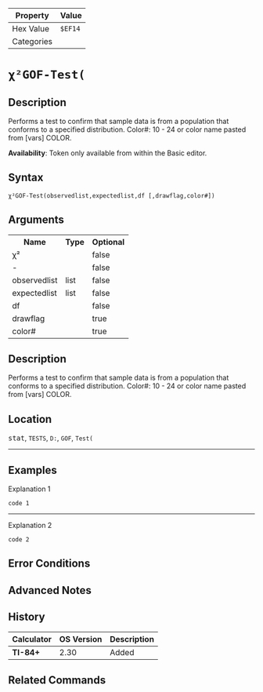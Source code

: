| Property      | Value |
|---------------|-------|
| Hex Value     | `$EF14`|
| Categories    | <ul></ul> |

# `χ²GOF-Test(`

## Description
Performs a test to confirm that sample data is from a population that conforms to a specified distribution.
Color#: 10 - 24 or color name pasted from [vars] COLOR.


<b>Availability</b>: Token only available from within the Basic editor.

## Syntax
`χ²GOF-Test(observedlist,expectedlist,df [,drawflag,color#])`

## Arguments
<table>
<tr><th>Name</th><th>Type</th><th>Optional</th></tr>

<tr><td>χ²</td><td></td><td>false</td></tr>

<tr><td>-</td><td></td><td>false</td></tr>

<tr><td>observedlist</td><td>list</td><td>false</td></tr>

<tr><td>expectedlist</td><td>list</td><td>false</td></tr>

<tr><td>df</td><td></td><td>false</td></tr>

<tr><td>drawflag</td><td></td><td>true</td></tr>

<tr><td>color#</td><td></td><td>true</td></tr>

</table>

## Description
Performs a test to confirm that sample data is from a population that conforms to a specified distribution.
Color#: 10 - 24 or color name pasted from [vars] COLOR.

## Location
<kbd>stat</kbd>, `TESTS`, `D:`, `GOF`, `Test(`
<hr>

## Examples

Explanation 1
```ti-basic
code 1
```
---
Explanation 2
```ti-basic
code 2
```

## Error Conditions


## Advanced Notes


## History
| Calculator | OS Version | Description |
|------------|------------|-------------|
| <b>TI-84+</b> | 2.30 | Added

## Related Commands

    